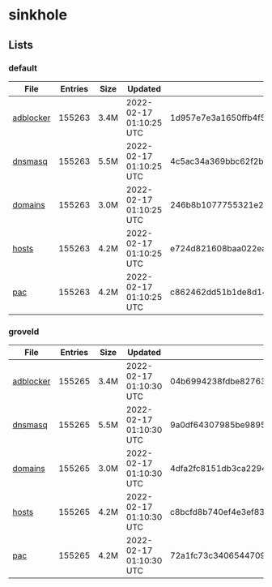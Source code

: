 # sinkhole

## Lists

### default

|File|Entries|Size|Updated|Hash|
|-|-|-|-|-|
|[adblocker](https://raw.githubusercontent.com/groveld/sinkhole/lists/default/adblocker.txt)|155263|3.4M|2022-02-17 01:10:25 UTC|1d957e7e3a1650ffb4f5dcdf887a508fe5b83fee4c1c6269fd623df24969a064|
|[dnsmasq](https://raw.githubusercontent.com/groveld/sinkhole/lists/default/dnsmasq.txt)|155263|5.5M|2022-02-17 01:10:25 UTC|4c5ac34a369bbc62f2b31a77b6b2bf6228a8c39cf7573f0cdf8303bfe38f8ff1|
|[domains](https://raw.githubusercontent.com/groveld/sinkhole/lists/default/domains.txt)|155263|3.0M|2022-02-17 01:10:25 UTC|246b8b1077755321e27ce17881fb8f0d876c7e89b8a126da91b2d2b54ad172a5|
|[hosts](https://raw.githubusercontent.com/groveld/sinkhole/lists/default/hosts.txt)|155263|4.2M|2022-02-17 01:10:25 UTC|e724d821608baa022ea93fa970c3e1e345dbe813c20a79b15a76624f33750a39|
|[pac](https://raw.githubusercontent.com/groveld/sinkhole/lists/default/pac.txt)|155263|4.2M|2022-02-17 01:10:25 UTC|c862462dd51b1de8d14df510d293dbce07e31f3d007e5db6116b4847eb59157e|

### groveld

|File|Entries|Size|Updated|Hash|
|-|-|-|-|-|
|[adblocker](https://raw.githubusercontent.com/groveld/sinkhole/lists/groveld/adblocker.txt)|155265|3.4M|2022-02-17 01:10:30 UTC|04b6994238fdbe827636753c83fb4f77689b4d71bcc7fd8d59e2fe8e81c296d3|
|[dnsmasq](https://raw.githubusercontent.com/groveld/sinkhole/lists/groveld/dnsmasq.txt)|155265|5.5M|2022-02-17 01:10:30 UTC|9a0df64307985be9895e72fb81dcbcf9af16e13bbe028756b7ef5c397e72c632|
|[domains](https://raw.githubusercontent.com/groveld/sinkhole/lists/groveld/domains.txt)|155265|3.0M|2022-02-17 01:10:30 UTC|4dfa2fc8151db3ca22944f2cf78ba7ac89479e8a5b8ec7fb829f9df17c072ffd|
|[hosts](https://raw.githubusercontent.com/groveld/sinkhole/lists/groveld/hosts.txt)|155265|4.2M|2022-02-17 01:10:30 UTC|c8bcfd8b740ef4e3ef834091f3de6cfef82f2688f66b9d0ba2a560151d9ae192|
|[pac](https://raw.githubusercontent.com/groveld/sinkhole/lists/groveld/pac.txt)|155265|4.2M|2022-02-17 01:10:30 UTC|72a1fc73c34065447093ff0f03c15c4f3698fa5ff5b44abc09995ff52179b9dd|
